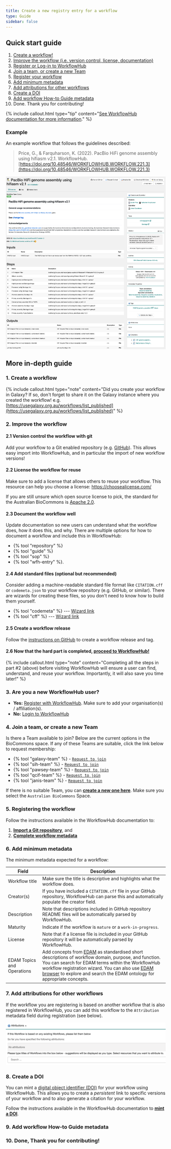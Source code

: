 ```yaml
---
title: Create a new registry entry for a workflow
type: Guide
sidebar: false
---
```



## Quick start guide

1. [Create a workflow!](#1-create-a-workflow) 
2. [Improve the workflow (i.e. version control, license, documentation)](#2-improve-the-workflow)
3. [Register or Log-in to WorkflowHub](#3-are-you-a-new-workflowhub-user)
4. [Join a team, or create a new Team](#4-join-a-team-or-create-a-new-team)
5. [Register your workflow](#5-registering-the-workflow)
6. [Add minimum metadata](#6-add-minimum-metadata)
7. [Add attributions for other workflows](#7-add-attributions-for-other-workflows)
8. [Create a DOI](#8-create-a-doi)
9. [Add workflow How-to Guide metadata](#9-add-workflow-how-to-guide-metadata)
10. Done. Thank you for contributing!

{% include callout.html type="tip" content="[See WorkflowHub documentation for more information](https://about.workflowhub.eu/docs/registering_workflows/)." %}


### Example

An example workflow that follows the guidelines described:
> Price, G., & Farquharson, K. (2022). PacBio HiFi genome assembly using hifiasm v2.1. WorkflowHub. [https://doi.org/10.48546/WORKFLOWHUB.WORKFLOW.221.3](https://doi.org/10.48546/WORKFLOWHUB.WORKFLOW.221.3)

![](images/example.png)


## More in-depth guide

### 1. Create a workflow

{% include callout.html type="note" content="Did you create your workflow in Galaxy? If so, don't forget to share it on the Galaxy instance where you created the workflow! e.g. [https://usegalaxy.org.au/workflows/list_published](https://usegalaxy.org.au/workflows/list_published)" %}

### 2. Improve the workflow


#### 2.1 Version control the workflow with git

Add your workflow to a Git enabled repository (e.g. [GitHub](https://github.com/)). This allows easy import into WorkflowHub, and in particular the import of new workflow versions!

#### 2.2 License the workflow for reuse

Make sure to add a license that allows others to reuse your workflow. This resource can help you choose a license: https://choosealicense.com/

If you are still unsure which open source license to pick, the standard for the Australian BioCommons is [Apache 2.0](https://spdx.org/licenses/Apache-2.0.html).

#### 2.3 Document the workflow well

Update documentation so new users can understand what the workflow does, how it does this, and why. There are multiple options for how to document a workflow and include this in WorkflowHub: 

- {% tool "repository" %}
- {% tool "guide" %}
- {% tool "sop" %}
- {% tool "wfh-entry" %}.

#### 2.4 Add standard files (optional but recommended)

Consider adding a machine-readable standard file format like `CITATION.cff` or `codemeta.json` to your  workflow repository (e.g. GitHub, or similar). There are wizards for creating these files, so you don't need to know how to build them yourself.

- {% tool "codemeta" %} --- [Wizard link](https://codemeta.github.io/codemeta-generator/) 
- {% tool "cff" %} --- [Wizard link](https://citation-file-format.github.io/cff-initializer-javascript/#/)

#### 2.5 Create a workflow release

Follow the [instructions on GitHub](https://docs.github.com/en/repositories/releasing-projects-on-github/about-releases) to create a workflow release and tag.

#### 2.6 Now that the hard part is completed, [proceed to WorkflowHub!](https://workflowhub.eu/)


{% include callout.html type="note" content="Completing all the steps in part #2 (above) before visiting WorkflowHub will ensure a user can find, understand, and reuse your workflow. Importantly, it will also save you time later!" %}


### 3. Are you a new WorkflowHub user?

- **Yes:** [Register with WorkflowHub](https://workflowhub.eu/signup). Make sure to add your organisation(s) / affiliation(s).
- **No:** [Login to WorkflowHub](https://workflowhub.eu/login)


### 4. Join a team, or create a new Team

Is there a Team available to join? Below are the current options in the BioCommons space. If any of these Teams are suitable, click the link below to request membership:

- {% tool "galaxy-team" %} - [`Request to join`](https://workflowhub.eu/projects/54/guided_join)
- {% tool "sih-team" %} - [`Request to join`](https://workflowhub.eu/projects/43/guided_join)
- {% tool "pawsey-team" %} - [`Request to join`](https://workflowhub.eu/projects/42/guided_join)
- {% tool "qcif-team" %} - [`Request to join`](https://workflowhub.eu/projects/41/guided_join)
- {% tool "janis-team" %} - [`Request to join`](https://workflowhub.eu/projects/48/guided_join)

If there is no suitable Team, you can [**create a new one here**](https://workflowhub.eu/projects/guided_create). Make sure you select the `Australian BioCommons` Space.


### 5. Registering the workflow

Follow the instructions available in the WorkflowHub documentation to:

1. [**Import a Git repository**](https://about.workflowhub.eu/docs/adding-files/#git), and
2. [**Complete workflow metadata**](https://about.workflowhub.eu/docs/complete-workflow-metadata/)


### 6. Add minimum metadata

The minimum metadata expected for a workflow:

| Field                      | Description|
|----------------------------|--------------------------------------------------------------------|
| Workflow title             | Make sure the title is descriptive and highlights what the workflow does.|
| Creator(s)               | If you have included a `CITATION.cff` file in your GitHub repository, WorkflowHub can parse this and automatically populate the creator field. |
| Description              | Note that descriptions included in GitHub repository README files will be automatically parsed by WorkflowHub. |
| Maturity                 | Indicate if the workflow is `mature` or a `work-in-progress`. |
| License                    | Note that if a license file is included in your GitHub repository it will be automatically parsed by WorkflowHub. |
| EDAM Topics and Operations | Add concepts from [EDAM](https://github.com/edamontology/edamontology) as standardised short descriptions of workflow domain, purpose, and function. You can search for EDAM terms within the WorkflowHub workflow registration wizard. You can also use [EDAM browser](https://edamontology.github.io/edam-browser/) to explore and search the EDAM ontology for appropriate concepts. |


### 7. Add attributions for other workflows

If the workflow you are registering is based on another workflow that is also registered in WorkflowHub, you can add this workflow to the `Attribution` metadata field during registration (see below).

![](images/attributions.png)


### 8. Create a DOI

You can mint a [digital object identifier (DOI)](https://www.doi.org/) for your workflow using WorkflowHub. This allows you to create a *persistent* link to specific versions of your workflow and to also generate a citation for your workflow.

Follow the instructions available in the WorkflowHub documentation to [**mint a DOI**](https://about.workflowhub.eu/docs/citable/).


### 9. Add workflow How-to Guide metadata

### 10. Done, Thank you for contributing!

